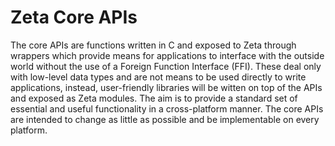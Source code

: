 Zeta Core APIs
==============

The core APIs are functions written in C and exposed to Zeta through wrappers
which provide means for applications to interface with the outside world
without the use of a Foreign Function Interface (FFI). These deal only with
low-level data types and are not means to be used directly to write
applications, instead, user-friendly libraries will be witten on top of the
APIs and exposed as Zeta modules. The aim is to provide a standard set of
essential and useful functionality in a cross-platform manner. The core APIs
are intended to change as little as possible and be implementable on every
platform.


